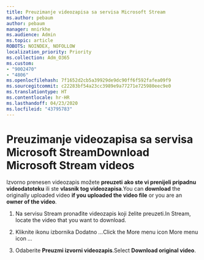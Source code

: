 ```yaml
---
title: Preuzimanje videozapisa sa servisa Microsoft Stream
ms.author: pebaum
author: pebaum
manager: mnirkhe
ms.audience: Admin
ms.topic: article
ROBOTS: NOINDEX, NOFOLLOW
localization_priority: Priority
ms.collection: Adm_O365
ms.custom:
- "9002470"
- "4806"
ms.openlocfilehash: 7f1652d2cb5a39929de9dc90ff6f592fafea09f9
ms.sourcegitcommit: c22283bf54a23cc3989e9a77271e725980eec9e0
ms.translationtype: HT
ms.contentlocale: hr-HR
ms.lasthandoff: 04/23/2020
ms.locfileid: "43795783"
---
```

# <a name="download-microsoft-stream-videos"></a><span data-ttu-id="e951a-102">Preuzimanje videozapisa sa servisa Microsoft Stream</span><span class="sxs-lookup"><span data-stu-id="e951a-102">Download Microsoft Stream videos</span></span>

<span data-ttu-id="e951a-103">Izvorno prenesen videozapis možete **preuzeti** **ako ste vi prenijeli pripadnu videodatoteku** ili ste **vlasnik tog videozapisa**.</span><span class="sxs-lookup"><span data-stu-id="e951a-103">You can **download** the originally uploaded video **if you uploaded the video file** or you are an **owner of the video**.</span></span>

1. <span data-ttu-id="e951a-104">Na servisu Stream pronađite videozapis koji želite preuzeti.</span><span class="sxs-lookup"><span data-stu-id="e951a-104">In Stream, locate the video that you want to download.</span></span>

2. <span data-ttu-id="e951a-105">Kliknite ikonu izbornika Dodatno *...*</span><span class="sxs-lookup"><span data-stu-id="e951a-105">Click the More menu icon More menu icon *...*</span></span>

3. <span data-ttu-id="e951a-106">Odaberite **Preuzmi izvorni videozapis**.</span><span class="sxs-lookup"><span data-stu-id="e951a-106">Select **Download original video**.</span></span>
